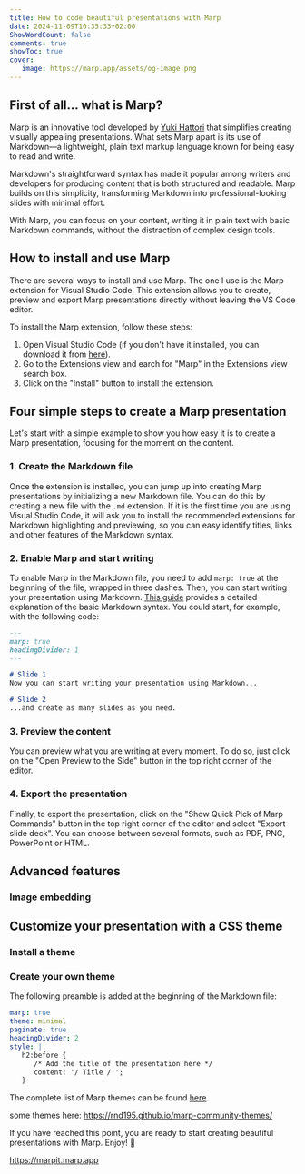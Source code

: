 ```yaml
---
title: How to code beautiful presentations with Marp
date: 2024-11-09T10:35:33+02:00
ShowWordCount: false
comments: true
showToc: true
cover:
   image: https://marp.app/assets/og-image.png
---
```


## First of all... what is Marp?

Marp is an innovative tool developed by [Yuki Hattori](https://github.com/yhatt) that simplifies creating visually appealing presentations. What sets Marp apart is its use of Markdown—a lightweight, plain text markup language known for being easy to read and write.

Markdown's straightforward syntax has made it popular among writers and developers for producing content that is both structured and readable. Marp builds on this simplicity, transforming Markdown into professional-looking slides with minimal effort.

With Marp, you can focus on your content, writing it in plain text with basic Markdown commands, without the distraction of complex design tools.

## How to install and use Marp

There are several ways to install and use Marp. The one I use is the Marp extension for Visual Studio Code. This extension allows you to create, preview and export Marp presentations directly without leaving the VS Code editor.

To install the Marp extension, follow these steps:

1. Open Visual Studio Code (if you don't have it installed, you can download it from [here](https://code.visualstudio.com/)).
2. Go to the Extensions view and earch for "Marp" in the Extensions view search box.
3. Click on the "Install" button to install the extension.

## Four simple steps to create a Marp presentation

Let's start with a simple example to show you how easy it is to create a Marp presentation, focusing for the moment on the content.

### 1. **Create the Markdown file** 
Once the extension is installed, you can jump up into creating Marp presentations by initializing a new Markdown file. You can do this by creating a new file with the `.md` extension. If it is the first time you are using Visual Studio Code, it will ask you to install the recommended extensions for Markdown highlighting and previewing, so you can easy identify titles, links and other features of the Markdown syntax.

### 2. **Enable Marp and start writing**
To enable Marp in the Markdown file, you need to add `marp: true` at the beginning of the file, wrapped in three dashes. Then, you can start writing your presentation using Markdown. [This guide](https://www.markdownguide.org/basic-syntax/) provides a detailed explanation of the basic Markdown syntax. You could start, for example, with the following code:

   ```markdown
   ---
   marp: true
   headingDivider: 1
   ---

   # Slide 1
   Now you can start writing your presentation using Markdown...

   # Slide 2
   ...and create as many slides as you need.
   ```

### 3. **Preview the content**
You can preview what you are writing at every moment. To do so, just click on the "Open Preview to the Side" button in the top right corner of the editor. 

### 4. **Export the presentation**
Finally, to export the presentation, click on the "Show Quick Pick of Marp Commands" button in the top right corner of the editor and select "Export slide deck". You can choose between several formats, such as PDF, PNG, PowerPoint or HTML.

## Advanced features

### Image embedding

## Customize your presentation with a CSS theme

### Install a theme

### Create your own theme

The following preamble is added at the beginning of the Markdown file:

```yaml
marp: true
theme: minimal
paginate: true
headingDivider: 2
style: |
   h2:before {
      /* Add the title of the presentation here */
      content: '/ Title / ';
   }
```


The complete list of Marp themes can be found [here](https://marpit.marp.app/theme-set).

some themes here: https://rnd195.github.io/marp-community-themes/


If you have reached this point, you are ready to start creating beautiful presentations with Marp. Enjoy! 🚀

https://marpit.marp.app
